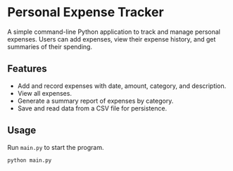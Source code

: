 # Personal Expense Tracker

A simple command-line Python application to track and manage personal expenses. Users can add expenses, view their expense history, and get summaries of their spending.

## Features
- Add and record expenses with date, amount, category, and description.
- View all expenses.
- Generate a summary report of expenses by category.
- Save and read data from a CSV file for persistence.

## Usage
Run `main.py` to start the program.

```bash
python main.py
